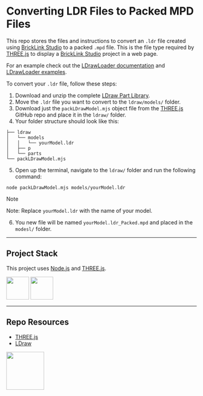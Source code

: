 # Converting LDR Files to Packed MPD Files

This repo stores the files and instructions to convert an `.ldr` file created using [BrickLink Studio](https://www.bricklink.com/v3/studio/download.page) to a packed `.mpd` file. This is the file type required by [THREE.js](https://threejs.org/) to display a [BrickLink Studio](https://www.bricklink.com/v3/studio/download.page) project in a web page.

For an example check out the [LDrawLoader documentation](https://threejs.org/docs/#examples/en/loaders/LDrawLoader) and [LDrawLoader examples](https://threejs.org/examples/#webgl_loader_ldraw). 

To convert your `.ldr` file, follow these steps:

1. Download and unzip the complete [LDraw Part Library](https://library.ldraw.org/updates?latest).
2. Move the `.ldr` file you want to convert to the `ldraw/models/` folder.
3. Download just the `packLDrawModel.mjs` object file from the [THREE.js](https://github.com/mrdoob/three.js/blob/master/utils/packLDrawModel.mjs) GitHub repo and place it in the `ldraw/` folder.
4. Your folder structure should look like this: 

  ```
  ├── ldraw
  │   └── models
  │   │   └── yourModel.ldr
  │   ├── p
  │   └── parts
  └── packLDrawModel.mjs
  ```

5. Open up the terminal, navigate to the `ldraw/` folder and run the following command:

  ```
  node packLDrawModel.mjs models/yourModel.ldr
  ```

  > [!NOTE]
  > Note: Replace `yourModel.ldr` with the name of your model.

6. You new file will be named `yourModel.ldr_Packed.mpd` and placed in the `modesl/` folder.

---

## Project Stack

This project uses [Node.js](https://nodejs.org/en) and [THREE.js](https://threejs.org/).

<img src="https://console.codeadam.ca/api/image/nodejs" width="60"> <img src="https://console.codeadam.ca/api/image/threejs" width="60">

---

## Repo Resources

* [THREE.js]([https://www.brickmmo.com/](https://threejs.org/))
* [LDraw](https://ldraw.org/)

<a href="https://codeadam.ca">
<img src="https://codeadam.ca/images/code-block.png" width="100">
</a>
